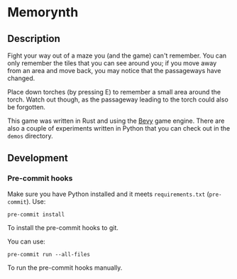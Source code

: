 # Memorynth

## Description

Fight your way out of a maze you (and the game) can't remember. You can only remember the tiles that you can see around you; if you move away from an area and move back, you may notice that the passageways have changed.

Place down torches (by pressing E) to remember a small area around the torch. Watch out though, as the passageway leading to the torch could also be forgotten.

This game was written in Rust and using the [Bevy](https://bevyengine.org/) game engine. There are also a couple of experiments written in Python that you can check out in the `demos` directory.

## Development

### Pre-commit hooks

Make sure you have Python installed and it meets `requirements.txt` (`pre-commit`). Use:

```
pre-commit install
```

To install the pre-commit hooks to git.

You can use:
```
pre-commit run --all-files
```

To run the pre-commit hooks manually.

